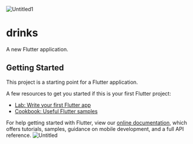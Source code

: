 ![Untitled1](https://user-images.githubusercontent.com/91853247/161445055-7fa8221d-619f-4678-9d68-f284a16fe46d.png)
# drinks

A new Flutter application.

## Getting Started

This project is a starting point for a Flutter application.

A few resources to get you started if this is your first Flutter project:

- [Lab: Write your first Flutter app](https://flutter.dev/docs/get-started/codelab)
- [Cookbook: Useful Flutter samples](https://flutter.dev/docs/cookbook)

For help getting started with Flutter, view our
[online documentation](https://flutter.dev/docs), which offers tutorials,
samples, guidance on mobile development, and a full API reference.
![Untitled](https://user-images.githubusercontent.com/91853247/161427730-c61b8a2a-617d-41c3-8a95-bb6df3dc8ae1.png)
